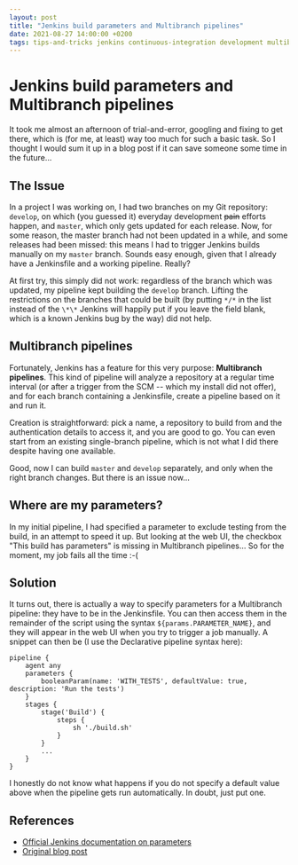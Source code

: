 ```yaml
---
layout: post
title: "Jenkins build parameters and Multibranch pipelines"
date: 2021-08-27 14:00:00 +0200
tags: tips-and-tricks jenkins continuous-integration development multibranch
---
```


# Jenkins build parameters and Multibranch pipelines

It took me almost an afternoon of trial-and-error, googling and fixing to get there, which is (for me, at least) way too much for such a basic task. So I thought I would sum it up in a blog post if it can save someone some time in the future... 

## The Issue

In a project I was working on, I had two branches on my Git repository: ``develop``, on which (you guessed it) everyday development ~~pain~~ efforts happen, and ``master``, which only gets updated for each release. Now, for some reason, the master branch had not been updated in a while, and some releases had been missed: this means I had to trigger Jenkins builds manually on my ``master`` branch. Sounds easy enough, given that I already have a Jenkinsfile and a working pipeline. Really? 

At first try, this simply did not work: regardless of the branch which was updated, my pipeline kept building the ``develop`` branch. Lifting the restrictions on the branches that could be built (by putting ``*/*`` in the list instead of the ``\*\*`` Jenkins will happily put if you leave the field blank, which is a known Jenkins bug by the way) did not help. 

## Multibranch pipelines

Fortunately, Jenkins has a feature for this very purpose: __Multibranch pipelines__. This kind of pipeline will analyze a repository at a regular time interval (or after a trigger from the SCM -- which my install did not offer), and for each branch containing a Jenkinsfile, create a pipeline based on it and run it. 

Creation is straightforward: pick a name, a repository to build from and the authentication details to access it, and you are good to go. You can even start from an existing single-branch pipeline, which is not what I did there despite having one available. 

Good, now I can build ``master`` and ``develop`` separately, and only when the right branch changes. But there is an issue now...

## Where are my parameters?

In my initial pipeline, I had specified a parameter to exclude testing from the build, in an attempt to speed it up. But looking at the web UI, the checkbox "This build has parameters" is missing in Multibranch pipelines... So for the moment, my job fails all the time :-(

## Solution

It turns out, there is actually a way to specify parameters for a Multibranch pipeline: they have to be in the Jenkinsfile. You can then access them in the remainder of the script using the syntax ``${params.PARAMETER_NAME}``, and they will appear in the web UI when you try to trigger a job manually. A snippet can then be (I use the Declarative pipeline syntax here): 

    pipeline {
        agent any
        parameters {
            booleanParam(name: 'WITH_TESTS', defaultValue: true, description: 'Run the tests')
        }
        stages {
            stage('Build') {
                steps {
                    sh './build.sh'
                }
            }
            ...
        }
    }

I honestly do not know what happens if you do not specify a default value above when the pipeline gets run automatically. In doubt, just put one. 

## References

  * [Official Jenkins documentation on parameters](https://www.jenkins.io/doc/book/pipeline/syntax/#parameters)
  * [Original blog post](https://shenxianpeng.github.io/2021/03/jenkins-dynamic-default-parameters/)
